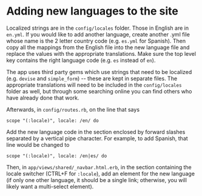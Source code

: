 # Adding new languages to the site

Localized strings are in the `config/locales` folder. Those in English are in `en.yml`. If you would like to add another language, create another .yml file whose name is the 2 letter country code (e.g. `es.yml` for Spanish). Then copy all the mappings from the English file into the new language file and replace the values with the appropriate translations. Make sure the top level key contains the right language code (e.g. `es` instead of `en`).

The app uses third party gems which use strings that need to be localized (e.g. `devise` and `simple_form`) -- these are kept in separate files. The appropriate translations will need to be included in the `config/locales` folder as well, but through some searching online you can find others who have already done that work.

Afterwards, in `config/routes.rb`, on the line that says
```
scope "(:locale)", locale: /en/ do
```
Add the new language code in the section enclosed by forward slashes separated by a vertical pipe character. For example, to add Spanish, that line would be changed to
```
scope "(:locale)", locale: /en|es/ do
```

Then, in `app/views/shared/_navbar.html.erb`, in the section containing the locale switcher (CTRL+F for `:locale`), add an element for the new language (if only one other language, it should be a single link; otherwise, you will likely want a multi-select element).
